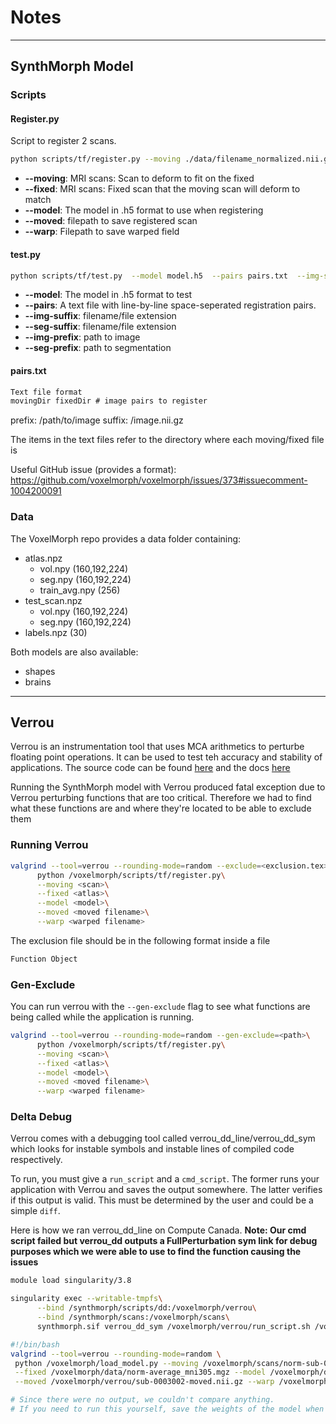 # Notes

---

## SynthMorph Model

### Scripts

#### Register.py

Script to register 2 scans.

```bash
python scripts/tf/register.py --moving ./data/filename_normalized.nii.gz --fixed ./data/modified_average_205.nii.gz --model ./data/brains-dice-vel-0.5-res-16-256f.h5 --moved test.nii.gz --warp test-warp.nii.gz
```

- **--moving**: MRI scans: Scan to deform to fit on the fixed
- **--fixed**: MRI scans: Fixed scan that the moving scan will deform to match
- **--model**: The model in .h5 format to use when registering
- **--moved**: filepath to save registered scan
- **--warp**: Filepath to save warped field

#### test.py

```bash
python scripts/tf/test.py  --model model.h5  --pairs pairs.txt  --img-suffix /img.nii.gz  --seg-suffix /seg.nii.gz
```

- **--model**: The model in .h5 format to test
- **--pairs**: A text file with line-by-line space-seperated registration pairs.
- **--img-suffix**: filename/file extension
- **--seg-suffix**: filename/file extension
- **--img-prefix**: path to image
- **--seg-prefix**: path to segmentation

#### pairs.txt

```txt
Text file format
movingDir fixedDir # image pairs to register
```

prefix: /path/to/image
suffix: /image.nii.gz

The items in the text files refer to the directory where each moving/fixed file is

Useful GitHub issue (provides a format): <https://github.com/voxelmorph/voxelmorph/issues/373#issuecomment-1004200091>

### Data

The VoxelMorph repo provides a data folder containing:

- atlas.npz
  - vol.npy (160,192,224)  
  - seg.npy (160,192,224)  
  - train_avg.npy (256)  
- test_scan.npz
  - vol.npy (160,192,224)  
  - seg.npy (160,192,224)
- labels.npz (30)

Both models are also available:

- shapes
- brains

---

## Verrou

Verrou is an instrumentation tool that uses MCA arithmetics to perturbe floating point operations. It can be used to test teh accuracy and stability of applications. The source code can be found [here](https://github.com/edf-hpc/verrou) and the docs [here](https://edf-hpc.github.io/verrou/vr-manual.html#idm6469)

Running the SynthMorph model with Verrou produced fatal exception due to Verrou perturbing functions that are too critical. Therefore we had to find what these functions are and where they're located to be able to exclude them

### Running Verrou

```bash
valgrind --tool=verrou --rounding-mode=random --exclude=<exclusion.tex>\
      python /voxelmorph/scripts/tf/register.py\
      --moving <scan>\
      --fixed <atlas>\
      --model <model>\
      --moved <moved filename>\
      --warp <warped filename>
```

The exclusion file should be in the following format inside a file

```txt
Function Object
```

### Gen-Exclude

You can run verrou  with the `--gen-exclude` flag to see what functions are being called while the application is running.

```bash
valgrind --tool=verrou --rounding-mode=random --gen-exclude=<path>\
      python /voxelmorph/scripts/tf/register.py\
      --moving <scan>\
      --fixed <atlas>\
      --model <model>\
      --moved <moved filename>\
      --warp <warped filename>
```

### Delta Debug

Verrou comes with a debugging tool called verrou_dd_line/verrou_dd_sym which looks for instable symbols and instable lines of compiled code respectively.

To run, you must give a `run_script` and a `cmd_script`. The former runs your application with Verrou and saves the output somewhere. The latter verifies if this output is valid. This must be determined by the user and could be a simple `diff`.

Here is how we ran verrou_dd_line on Compute Canada. **Note: Our cmd script failed but verrou_dd outputs a FullPerturbation sym link for debug purposes which we were able to use to find the function causing the issues**

```bash
module load singularity/3.8

singularity exec --writable-tmpfs\
      --bind /synthmorph/scripts/dd:/voxelmorph/verrou\
      --bind /synthmorph/scans:/voxelmorph/scans\
      synthmorph.sif verrou_dd_sym /voxelmorph/verrou/run_script.sh /voxelmorph/verrou/cmd_script.sh
```

```bash
#!/bin/bash
valgrind --tool=verrou --rounding-mode=random \
 python /voxelmorph/load_model.py --moving /voxelmorph/scans/norm-sub-0003002.mgz\
 --fixed /voxelmorph/data/norm-average_mni305.mgz --model /voxelmorph/data/brains-dice-vel-0.5-res-16-256f.h5\
 --moved /voxelmorph/verrou/sub-0003002-moved.nii.gz --warp /voxelmorph/verrou/sub-0003002-warped.nii.gz 
```

```bash
# Since there were no output, we couldn't compare anything.
# If you need to run this yourself, save the weights of the model when loading and compare it with the baseline results.
```
